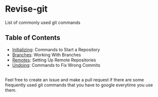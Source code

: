 # Revise-git
List of commonly used git commands

## Table of Contents

* [Initializing](How-to-begin.md): Commands to Start a Repository
* [Branches](Branches.md): Working With Branches
* [Remotes](Remote-Repos.md): Setting Up Remote Repositories
* [Undoing](Undoing.md): Commands to Fix Wrong Commits

<br/>Feel free to create an issue and make a pull request if there are some frequently used git commands that you have to google everytime you use them.
